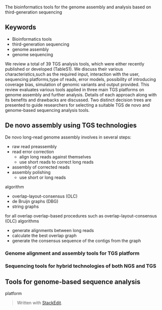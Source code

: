 The bioinformatics tools for the genome assembly and
analysis based on third-generation sequencing

## Keywords
- Bioinformatics tools
- third-generation sequencing
- genome assembly
- genome sequencing

We review a total of 39 TGS analysis tools, which were either recently published or developed (TableS1).
We discuss their various characteristics,such as the required input, interaction with the user, sequencing platforms,type of reads, error models, possibility of introducing coverage bias, simulation of genomic variants and output provided.
This review evaluates various tools applied in three main TGS platforms on genome assembly and further analysis.
Details of each approach along with its benefits and drawbacks are discussed. 
Two distinct decision trees are presented to guide researchers for selecting a suitable TGS de novo and genome-based sequencing analysis tools.
## De novo assembly using TGS technologies
De novo long-read genome assembly involves in several steps:
- raw read preassembly
- read error correction
	- align long reads against themselves
	- use short reads to correct long reads 
- assembly of corrected reads
- assembly polishing
	- use short or long reads

algorithm
- overlap-layout-consensus (OLC)
- de Bruijn graphs (DBG)
- string graphs

for all overlap
overlap-based procedures such as overlap-layout-consensus (OLC) algorithms
- generate alignments between long reads
- calculate the best overlap graph
- generate the consensus sequence of the contigs from the graph
### Genome alignment and assembly tools for TGS platform
### Sequencing tools for hybrid technologies of both NGS and TGS

## Tools for genome-based sequence analysis
platform
> Written with [StackEdit](https://stackedit.io/).
<!--stackedit_data:
eyJoaXN0b3J5IjpbLTE1NTU1MTUzNiwxNTYyMDQ3NTcsLTE1NT
U1MTUzNiwxNTYyMDQ3NTcsODgxMjUwMzc0LC0zNjAzNjM2NTIs
LTE5ODAxNDQxNDUsOTQ1OTE3ODk5LC0xNzkyMTcxOTc0LDU2NT
kyNjM2MiwxNDI1Njc4NDUwLDc0MzYxNTkzNCwyMTIxNTQxMTM1
LDEzMzA1MTQ1MzksNDUyMDAwNjk5LDIyNDIwNTUzNyw3MzA5OT
gxMTZdfQ==
-->